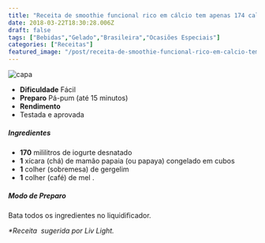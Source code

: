 ```yaml
---
title: "Receita de smoothie funcional rico em cálcio tem apenas 174 calorias"
date: 2018-03-22T18:30:28.006Z
draft: false
tags: ["Bebidas","Gelado","Brasileira","Ocasiões Especiais"]
categories: ["Receitas"]
featured_image: "/post/receita-de-smoothie-funcional-rico-em-calcio-tem-apenas-174-calorias.7b343d49.jpg"
---
```


![capa](/post/receita-de-smoothie-funcional-rico-em-calcio-tem-apenas-174-calorias.7b343d49.jpg)

*   **Dificuldade** Fácil
*   **Preparo** Pá-pum (até 15 minutos)
*   **Rendimento**
*   Testada e aprovada
    

##### Ingredientes

*   **170** mililitros de iogurte desnatado
*   **1** xícara (chá) de mamão papaia (ou papaya) congelado em cubos
*   **1** colher (sobremesa) de gergelim
*   **1** colher (café) de mel .

##### Modo de Preparo

Bata todos os ingredientes no liquidificador.

_*Receita  sugerida por Liv Light._
